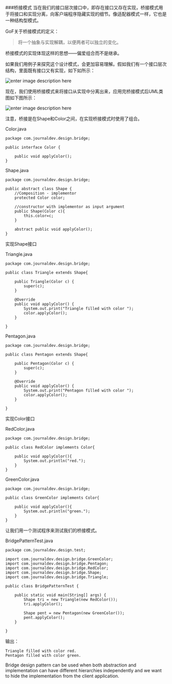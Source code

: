 ###桥接模式
当在我们的接口层次接口中，即存在接口又存在实现，桥接模式用于将接口和实现分离，向客户端程序隐藏实现的细节。像适配器模式一样，它也是一种结构型模式。

GoF关于桥接模式的定义：

>将一个抽象与实现解耦，以便两者可以独立的变化。

桥接模式的实现体现这样的思想——偏爱组合而不是继承。

如果我们用例子来探究这个设计模式，会更加容易理解。假如我们有一个接口层次结构，里面既有接口又有实现，如下如所示：

![enter image description here](http://www.journaldev.com/wp-content/uploads/2013/07/Bridge-Interface-Hierarchy.png)

现在，我们使用桥接模式来将接口从实现中分离出来，应用完桥接模式后UML类图如下图所示：

![enter image description here](http://www.journaldev.com/wp-content/uploads/2013/07/bridge-design-pattern.png)

注意，桥接是在Shape和Color之间，在实现桥接模式时使用了组合。

Color.java

    package com.journaldev.design.bridge;
 
	public interface Color {
	 
	    public void applyColor();
	}

Shape.java

    package com.journaldev.design.bridge;
 
	public abstract class Shape {
	    //Composition - implementor
	    protected Color color;
	     
	    //constructor with implementor as input argument
	    public Shape(Color c){
	        this.color=c;
	    }
	     
	    abstract public void applyColor();
	}

实现Shape接口

Triangle.java

    package com.journaldev.design.bridge;
 
	public class Triangle extends Shape{
	 
	    public Triangle(Color c) {
	        super(c);
	    }
	 
	    @Override
	    public void applyColor() {
	        System.out.print("Triangle filled with color ");
	        color.applyColor();
	    } 
	 
	}

Pentagon.java

    package com.journaldev.design.bridge;
 
	public class Pentagon extends Shape{
	 
	    public Pentagon(Color c) {
	        super(c);
	    }
	 
	    @Override
	    public void applyColor() {
	        System.out.print("Pentagon filled with color ");
	        color.applyColor();
	    } 
	 
	}

实现Color接口

RedColor.java

    package com.journaldev.design.bridge;
 
	public class RedColor implements Color{
	 
	    public void applyColor(){
	        System.out.println("red.");
	    }
	}

GreenColor.java

    package com.journaldev.design.bridge;
 
	public class GreenColor implements Color{
	 
	    public void applyColor(){
	        System.out.println("green.");
	    }
	}

让我们用一个测试程序来测试我们的桥接模式。

BridgePatternTest.java

    package com.journaldev.design.test;
 
	import com.journaldev.design.bridge.GreenColor;
	import com.journaldev.design.bridge.Pentagon;
	import com.journaldev.design.bridge.RedColor;
	import com.journaldev.design.bridge.Shape;
	import com.journaldev.design.bridge.Triangle;
	 
	public class BridgePatternTest {
	 
	    public static void main(String[] args) {
	        Shape tri = new Triangle(new RedColor());
	        tri.applyColor();
	         
	        Shape pent = new Pentagon(new GreenColor());
	        pent.applyColor();
	    }
	 
	}

输出：

    Triangle filled with color red.
	Pentagon filled with color green.

Bridge design pattern can be used when both abstraction and implementation can have different hierarchies independently and we want to hide the implementation from the client application.